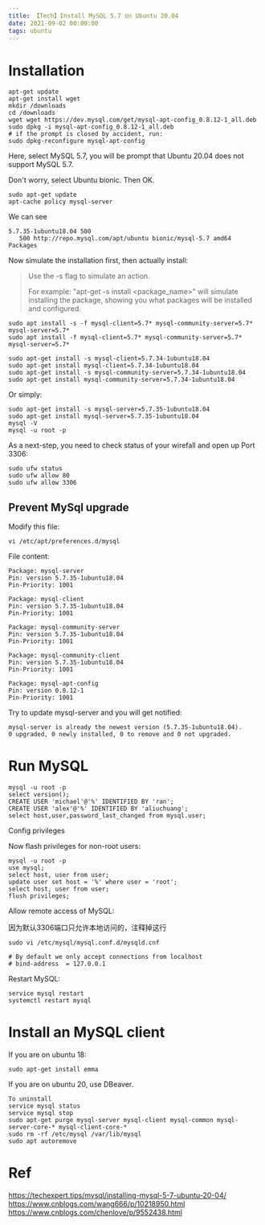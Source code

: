 ```yaml
---
title: 【Tech】Install MySQL 5.7 on Ubuntu 20.04
date: 2021-09-02 00:00:00
tags: ubuntu
---
```


# Installation

    apt-get update
    apt-get install wget
    mkdir /downloads
    cd /downloads
    wget wget https://dev.mysql.com/get/mysql-apt-config_0.8.12-1_all.deb
    sudo dpkg -i mysql-apt-config_0.8.12-1_all.deb
    # if the prompt is closed by accident, run:
    sudo dpkg-reconfigure mysql-apt-config

Here, select MySQL 5.7, you will be prompt that Ubuntu 20.04 does not support MySQL 5.7. 

Don't worry, select Ubuntu bionic. Then OK. 

    sudo apt-get update
    apt-cache policy mysql-server

We can see

    5.7.35-1ubuntu18.04 500 
       500 http://repo.mysql.com/apt/ubuntu bionic/mysql-5.7 amd64 Packages

Now simulate the installation first, then actually install:

> Use the -s flag to simulate an action. 
> 
> For example: "apt-get -s install <package_name>" will simulate installing the package, showing you what packages will be installed and configured.

    sudo apt install -s -f mysql-client=5.7* mysql-community-server=5.7* mysql-server=5.7*
    sudo apt install -f mysql-client=5.7* mysql-community-server=5.7* mysql-server=5.7*

    sudo apt-get install -s mysql-client=5.7.34-1ubuntu18.04
    sudo apt-get install mysql-client=5.7.34-1ubuntu18.04
    sudo apt-get install -s mysql-community-server=5.7.34-1ubuntu18.04
    sudo apt-get install mysql-community-server=5.7.34-1ubuntu18.04

Or simply:

    sudo apt-get install -s mysql-server=5.7.35-1ubuntu18.04
    sudo apt-get install mysql-server=5.7.35-1ubuntu18.04
    mysql -V
    mysql -u root -p

As a next-step, you need to check status of your wirefall and open up Port 3306:

    sudo ufw status
    sudo ufw allow 80
    sudo ufw allow 3306

## Prevent MySql upgrade

Modify this file: 

    vi /etc/apt/preferences.d/mysql

File content: 

    Package: mysql-server
    Pin: version 5.7.35-1ubuntu18.04
    Pin-Priority: 1001

    Package: mysql-client
    Pin: version 5.7.35-1ubuntu18.04
    Pin-Priority: 1001

    Package: mysql-community-server
    Pin: version 5.7.35-1ubuntu18.04
    Pin-Priority: 1001

    Package: mysql-community-client
    Pin: version 5.7.35-1ubuntu18.04
    Pin-Priority: 1001

    Package: mysql-apt-config
    Pin: version 0.8.12-1
    Pin-Priority: 1001

Try to update mysql-server and you will get notified: 

    mysql-server is already the newest version (5.7.35-1ubuntu18.04). 
    0 upgraded, 0 newly installed, 0 to remove and 0 not upgraded.

# Run MySQL

    mysql -u root -p
    select version();
    CREATE USER 'michael'@'%' IDENTIFIED BY 'ran';
    CREATE USER 'alex'@'%' IDENTIFIED BY 'aliuchuang';
    select host,user,password_last_changed from mysql.user;

Config privileges

Now flash privileges for non-root users:

    mysql -u root -p
    use mysql;
    select host, user from user; 
    update user set host = '%' where user = 'root';
    select host, user from user;
    flush privileges;

Allow remote access of MySQL:

因为默认3306端口只允许本地访问的，注释掉这行

    sudo vi /etc/mysql/mysql.conf.d/mysqld.cnf

    # By default we only accept connections from localhost
    # bind-address  = 127.0.0.1

Restart MySQL: 

    service mysql restart
    systemctl restart mysql

# Install an MySQL client

If you are on ubuntu 18: 

    sudo apt-get install emma

If you are on ubuntu 20, use DBeaver. 

    To uninstall
    service mysql status
    service mysql stop
    sudo apt-get purge mysql-server mysql-client mysql-common mysql-server-core-* mysql-client-core-*
    sudo rm -rf /etc/mysql /var/lib/mysql
    sudo apt autoremove

# Ref

https://techexpert.tips/mysql/installing-mysql-5-7-ubuntu-20-04/
https://www.cnblogs.com/wang666/p/10218950.html
https://www.cnblogs.com/chenlove/p/9552438.html
